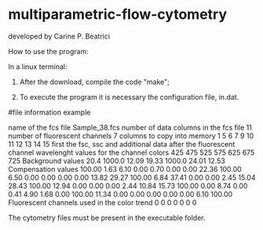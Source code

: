 # multiparametric-flow-cytometry
developed by Carine P. Beatrici


How to use the program:

In a linux terminal:

1) After the download, compile the code "make"; 

2) To execute the program it is necessary the configuration file, in.dat.

#file information                                        example

name of the fcs file                                    Sample_38.fcs
number of data columns in the fcs file                  11
number of fluorescent channels                           7
columns to copy into memory                             1 5 6 7 9 10 11 12 13 14 15
first the fsc, ssc and additional data
after the fluorescent channel
wavelenght values for the channel colors                425 475 525 575 625 675 725
Background values                                       20.4  1000.0  12.09  19.33  1000.0  24.01  12.53
Compensation values                                     100.00    1.63     6.10    0.00    0.70    0.00    0.00
                                                         22.36  100.00     6.50    0.00    0.00    0.00    0.00
                                                         13.82   29.27   100.00    6.84   37.41    0.00    0.00
                                                          2.45   15.04    28.43  100.00   12.94    0.00    0.00
                                                          0.00    2.44    10.84   15.73  100.00    0.00    8.74
                                                          0.00    0.41     4.90    1.68    0.00  100.00   11.34
                                                          0.00    0.00     0.00    0.00    0.00    6.10  100.00
Fluorescent channels used in the color trend            0 0 0 0 0 0 0


The cytometry files must be present in the executable folder.
